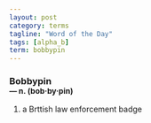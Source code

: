 ```yaml
---
layout: post
category: terms
tagline: "Word of the Day"
tags: [alpha_b]
term: bobbypin
---
```


<h3>Bobbypin<br/> <small>&mdash; n. (bob<span>&middot;</span>by<span>&middot;</span>pin)</small></h3>
<p><ol><li>a Brttish law enforcement badge</li>
</ol></p>
